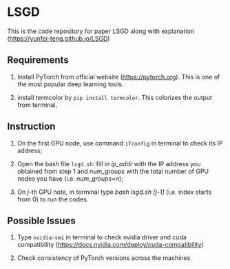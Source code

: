 # LSGD
This is the code repository for paper LSGD along with explanation (https://yunfei-teng.github.io/LSGD)

## Requirements
1. Install PyTorch from official website (https://pytorch.org). This is one of the most popular deep learning tools.

2. install termcolor by ```pip install termcolor```. This colorizes the output from terminal.

## Instruction
1. On the first GPU node, use command ```ifconfig``` in terminal to check its IP address;

2. Open the bash file ```lsgd.sh```: fill in *ip_addr* with the IP address you obtained from step 1 and *num_groups* with the total number of GPU nodes you have (i.e. *num_groups=n*);

3. On *j*-th GPU note, in terminal type *bash lsgd.sh [j-1]* (i.e. index starts from 0) to run the codes.

## Possible Issues
1. Type ```nvidia-smi``` in terminal to check nvidia driver and cuda compatibility (https://docs.nvidia.com/deploy/cuda-compatibility)

2. Check consistency of PyTorch versions across the machines

